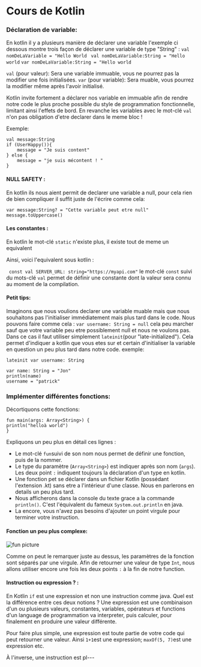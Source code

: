 Cours de Kotlin  
==
### Déclaration de variable:  
En kotlin il y a plusieurs manière de déclarer une variable 
l'exemple ci dessous montre trois façon de déclarer une variable de type "String" :
`val nomDeLaVariable = "Hello World `
`val nomDeLaVariable:String = "Hello world`
`var nomDeLaVariable:String = "Hello world`

`val` (pour valeur): Sera une variable immuable, vous ne pourrez pas la modifier une fois initialisées.
`var` (pour variable): Sera muable, vous pourrez la modifier même après l'avoir initialisé.

Kotlin invite fortement a déclarer nos variable en immuable afin de rendre notre code le plus proche possible du style de programmation fonctionnelle, limitant ainsi l'effets de bord.
En revanche les variables avec le mot-clé `val` n'on pas obligation d'etre declarer dans le meme bloc !

Exemple:

    val message:String 
    if (UserHappy()){
	    message = "Je suis content"
	} else {
		message = "je suis mécontent ! " 
	}    

#### NULL SAFETY :

En kotlin ils nous aient permit de declarer une variable a null, 
pour cela rien de bien compliquer il suffit juste de l'écrire comme cela:  

	var message:String? = "Cette variable peut etre null"
	message.toUppercase()
#### Les constantes : 

En kotlin le mot-clé `static` n'existe plus, il existe tout de meme un equivalent 

Ainsi, voici l'equivalent sous kotlin :

`
const val SERVER_URL: string="https://myapi.com"` 
 le mot-clé `const` suivi du mots-clé `val` permet de définir une constante dont la valeur sera connu au moment de la compilation.
#### Petit tips: 
Imaginons que nous voulions declarer une variable muable mais que nous souhaitons pas l'initialiser immédiatement mais plus tard dans le code.
Nous pouvons faire comme cela : 
`var username: String = null`
cela peu marcher sauf que votre variable peu etre possiblement null et nous ne voulons pas.
Dans ce cas il faut utiliser simplement `lateinit`(pour "late-initialized").
Cela permet d'indiquer a kotlin que vous etes sur et certain d'initialiser la variable en question un peu plus tard dans notre code.
exemple:  

	lateinit var username: String
	
	var name: String = "Jon" 
	println(name)
	username = "patrick" 


### Implémenter différentes fonctions:

Décortiquons cette fonctions:  
    
    fun main(args: Array<String>) {
    println("helloà world")
    }
Expliquons un peu plus en détail ces lignes :
* Le mot-clé `fun`suivi de son nom nous permet de définir une fonction, puis de la nommer.
* Le type du paramètre (`Array<String>`) est indiquer après son nom (`args`). Les deux point `:` indiquent toujours la déclaration d'un type en kotlin.
* Une fonction pet se déclarer dans un fichier Kotlin (possédant l'extension .kt) sans etre a l'intérieur d'une classe. Nous en parlerons en details un peu plus tard.
* Nous afficherons dans la console du texte grace a la commande `println()`. C'est l'équivalent du fameux `System.out.println` en java.
* La encore, vous n'avez pas besoins d'ajouter un point virgule pour terminer votre instruction.

#### Fonction un peu plus complexe:

![fun picture](https://user.oc-static.com/upload/2018/05/25/15272618306081_kotlin_function_medium.png)

Comme on peut le remarquer juste au dessus, les paramètres de la fonction sont séparés par une virgule.
Afin de retourner une valeur de type `Int`, nous allons utiliser encore une fois les deux points `:` à la fin de notre function.
#### Instruction ou expression ? :
En Kotlin `if` est une expression et non une instruction comme java.
Quel est la différence entre ces deux notions ?
Une expression est une combinaison d'un ou plusieurs valeurs, constantes, variables, opérateurs et functions d'un language de programmation va interpreter, puis calculer, pour finalement en produire une valeur différente.

Pour faire plus simple, une expression est toute partie de votre code qui peut retourner une valeur. Ainsi `1+1`est une expression; `maxOf(5, 7)`est une expression etc.

À l'inverse, une instruction est pl---
<!--stackedit_data:
eyJoaXN0b3J5IjpbLTEzNzU5NzI2OCwtMTEwODU0MzI2MCwtMT
I2Nzg4OTg1MywtMTM4MTM1MTc2OV19
-->
